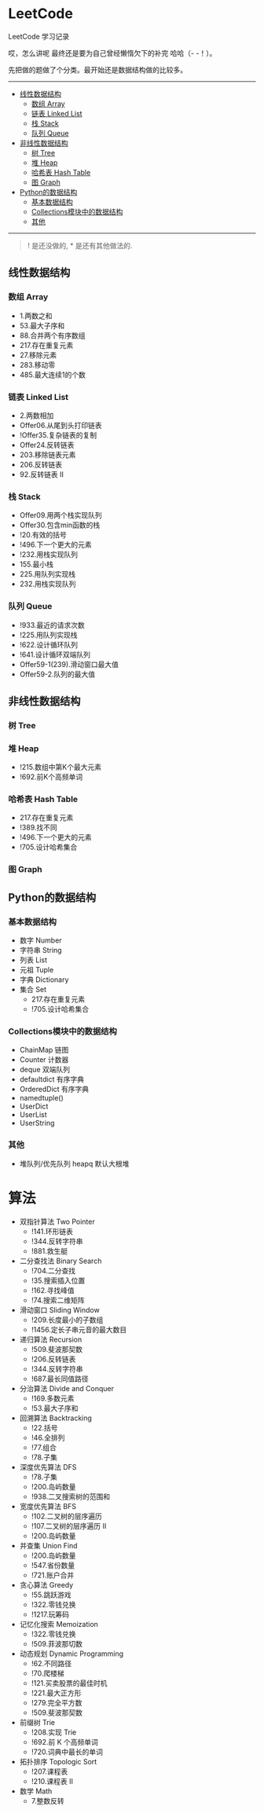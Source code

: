 # LeetCode
LeetCode 学习记录

 哎，怎么讲呢 最终还是要为自己曾经懒惰欠下的补完 哈哈（- -！）。
 
 先把做的题做了个分类。最开始还是数据结构做的比较多。

---
   * [线性数据结构](#线性数据结构)
      * [数组 Array](#数组-array)
      * [链表 Linked List](#链表-linked-list)
      * [栈 Stack](#栈-stack)
      * [队列 Queue](#队列-queue)
   * [非线性数据结构](#非线性数据结构)
      * [树 Tree](#树-tree)
      * [堆 Heap](#堆-heap)
      * [哈希表 Hash Table](#哈希表-hash-table)
      * [图 Graph](#图-graph)
   * [Python的数据结构](#python的数据结构)
      * [基本数据结构](#基本数据结构)
      * [Collections模块中的数据结构](#collections模块中的数据结构)
      * [其他](#其他)
---

> ! 是还没做的, * 是还有其他做法的.

## 线性数据结构

### 数组 Array

*   1.两数之和
*   53.最大子序和
*   88.合并两个有序数组
*   217.存在重复元素
*   27.移除元素
*   283.移动零
*   485.最大连续1的个数

### 链表 Linked List

*   2.两数相加
*   Offer06.从尾到头打印链表
*   !Offer35.复杂链表的复制
*   Offer24.反转链表
*   203.移除链表元素
*   206.反转链表
*   92.反转链表 II

### 栈 Stack

*   Offer09.用两个栈实现队列
*   Offer30.包含min函数的栈
*   !20.有效的括号
*   !496.下一个更大的元素
*   !232.用栈实现队列
*   155.最小栈
*   225.用队列实现栈
*   232.用栈实现队列

### 队列 Queue

*   !933.最近的请求次数
*   !225.用队列实现栈
*   !622.设计循环队列
*   !641.设计循环双端队列
*   Offer59-1(239).滑动窗口最大值
*   Offer59-2.队列的最大值

## 非线性数据结构

### 树 Tree

### 堆 Heap

*   !215.数组中第K个最大元素
*   !692.前K个高频单词

### 哈希表 Hash Table

*   217.存在重复元素
*   !389.找不同
*   !496.下一个更大的元素
*   !705.设计哈希集合

### 图 Graph

## Python的数据结构

### 基本数据结构

*   数字 Number
*   字符串 String
*   列表 List
*   元祖 Tuple
*   字典 Dictionary
*   集合 Set
    *   217.存在重复元素
    *   !705.设计哈希集合

### Collections模块中的数据结构

*   ChainMap 链图
*   Counter 计数器
*   deque 双端队列
*   defaultdict 有序字典
*   OrderedDict 有序字典
*   namedtuple()
*   UserDict
*   UserList
*   UserString

### 其他

*   堆队列/优先队列 heapq 默认大根堆

# 算法

*   双指针算法 Two Pointer
    *   !141.环形链表
    *   !344.反转字符串
    *   !881.救生艇
*   二分查找法 Binary Search
    *   !704.二分查找
    *   !35.搜索插入位置
    *   !162.寻找峰值
    *   !74.搜索二维矩阵
*   滑动窗口 Sliding Window
    *   !209.长度最小的子数组
    *   !1456.定长子串元音的最大数目
*   递归算法 Recursion
    *   !509.斐波那契数
    *   !206.反转链表
    *   !344.反转字符串
    *   !687.最长同值路径
*   分治算法 Divide and Conquer
    *   !169.多数元素
    *   !53.最大子序和
*   回溯算法 Backtracking
    *   !22.括号
    *   !46.全排列
    *   !77.组合
    *   !78.子集
*   深度优先算法 DFS
    *   !78.子集
    *   !200.岛屿数量
    *   !938.二叉搜索树的范围和
*   宽度优先算法 BFS
    *   !102.二叉树的层序遍历
    *   !107.二叉树的层序遍历 II
    *   !200.岛屿数量
*   并查集 Union Find
    *   !200.岛屿数量
    *   !547.省份数量
    *   !721.账户合并
*   贪心算法 Greedy
    *   !55.跳跃游戏
    *   !322.零钱兑换
    *   !1217.玩筹码
*   记忆化搜索 Memoization
    *   !322.零钱兑换
    *   !509.菲波那切数
*   动态规划 Dynamic Programming
    *   !62.不同路径
    *   !70.爬楼梯
    *   !121.买卖股票的最佳时机
    *   !221.最大正方形
    *   !279.完全平方数
    *   !509.斐波那契数
*   前缀树 Trie
    *   !208.实现 Trie
    *   !692.前 K 个高频单词
    *   !720.词典中最长的单词
*   拓扑排序 Topologic Sort
    *   !207.课程表
    *   !210.课程表 II
*   数学 Math
    *   7.整数反转
